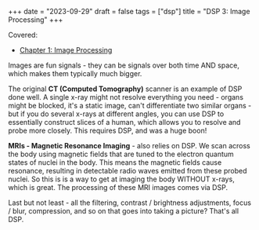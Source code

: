 +++
date = "2023-09-29"
draft = false
tags = ["dsp"]
title = "DSP 3: Image Processing"
+++

Covered:

- [Chapter 1: Image Processing](https://www.dspguide.com/ch1/5.htm) 

Images are fun signals - they can be signals over both time AND space, which makes them typically much bigger.

The original **CT (Computed Tomography)** scanner is an example of DSP done well. A single x-ray might not resolve everything you need - organs might be blocked, it's a static image, can't differentiate two similar organs - but if you do several x-rays at different angles, you can use DSP to essentially construct slices of a human, which allows you to resolve and probe more closely. This requires DSP, and was a huge boon!

**MRIs - Magnetic Resonance Imaging** - also relies on DSP. We scan across the body using magnetic fields that are tuned to the electron quantum states of nuclei in the body. This means the magnetic fields cause resonance, resulting in detectable radio waves emitted from these probed nuclei. So this is is a way to get at imaging the body WITHOUT x-rays, which is great. The processing of these MRI images comes via DSP.

Last but not least - all the filtering, contrast / brightness adjustments, focus / blur, compression, and so on that goes into taking a picture? That's all DSP.